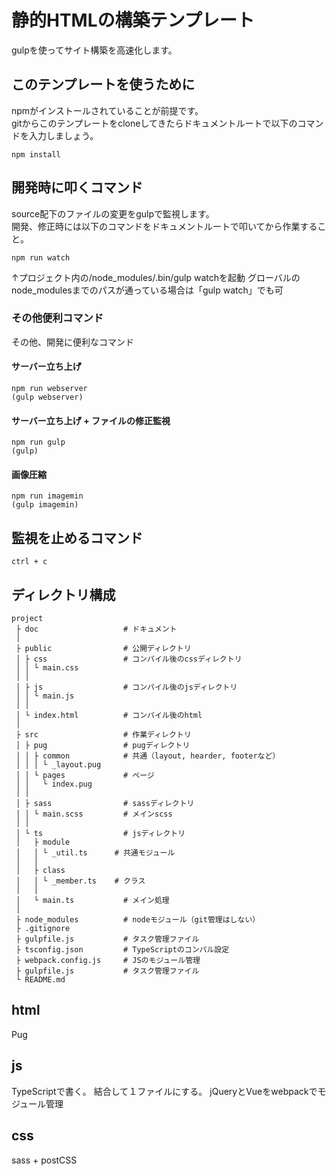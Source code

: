# 静的HTMLの構築テンプレート
gulpを使ってサイト構築を高速化します。


## このテンプレートを使うために
npmがインストールされていることが前提です。<br>
gitからこのテンプレートをcloneしてきたらドキュメントルートで以下のコマンドを入力しましょう。
~~~
npm install
~~~


## 開発時に叩くコマンド
source配下のファイルの変更をgulpで監視します。<br>
開発、修正時には以下のコマンドをドキュメントルートで叩いてから作業すること。
~~~
npm run watch
~~~
↑プロジェクト内の/node_modules/.bin/gulp watchを起動
グローバルのnode_modulesまでのパスが通っている場合は「gulp watch」でも可


### その他便利コマンド
その他、開発に便利なコマンド

#### サーバー立ち上げ
~~~
npm run webserver
(gulp webserver)
~~~


#### サーバー立ち上げ + ファイルの修正監視
~~~
npm run gulp
(gulp)
~~~


#### 画像圧縮
~~~
npm run imagemin
(gulp imagemin)
~~~


## 監視を止めるコマンド
~~~
ctrl + c
~~~


## ディレクトリ構成
~~~~
project
 ├ doc                   # ドキュメント
 │
 ├ public                # 公開ディレクトリ
 │ ├ css                 # コンパイル後のcssディレクトリ
 │ │ └ main.css
 │ │
 │ ├ js                  # コンパイル後のjsディレクトリ
 │ │ └ main.js
 │ │
 │ └ index.html          # コンパイル後のhtml
 │
 ├ src                   # 作業ディレクトリ
 │ ├ pug                 # pugディレクトリ
 │ │ ├ common            # 共通（layout, hearder, footerなど）
 │ │ │ └ _layout.pug
 │ │ └ pages             # ページ
 │ │   └ index.pug
 │ │
 │ ├ sass                # sassディレクトリ
 │ │ └ main.scss         # メインscss
 │ │
 │ └ ts                  # jsディレクトリ
 │   ├ module
 │   │ └ _util.ts      # 共通モジュール
 │   │
 │   ├ class  
 │   │ └ _member.ts    # クラス
 │   │
 │   └ main.ts           # メイン処理
 │
 ├ node_modules          # nodeモジュール（git管理はしない）
 ├ .gitignore
 ├ gulpfile.js           # タスク管理ファイル
 ├ tsconfig.json         # TypeScriptのコンパル設定
 ├ webpack.config.js     # JSのモジュール管理
 ├ gulpfile.js           # タスク管理ファイル
 └ README.md
~~~~


## html
Pug

## js
TypeScriptで書く。
結合して１ファイルにする。
jQueryとVueをwebpackでモジュール管理

## css
sass + postCSS
